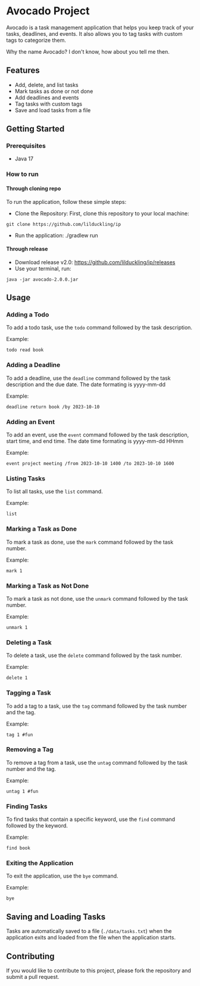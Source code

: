 # Avocado Project

Avocado is a task management application that helps you keep track of your tasks, deadlines, and events. It also allows you to tag tasks with custom tags to categorize them.

Why the name Avocado? I don't know, how about you tell me then.

## Features

- Add, delete, and list tasks
- Mark tasks as done or not done
- Add deadlines and events
- Tag tasks with custom tags
- Save and load tasks from a file

## Getting Started

### Prerequisites

- Java 17

### How to run

#### Through cloning repo
To run the application, follow these simple steps:

- Clone the Repository: First, clone this repository to your local machine:

```
git clone https://github.com/lilduckling/ip
```

- Run the application: ./gradlew run

#### Through release
- Download release v2.0: https://github.com/lilduckling/ip/releases
- Use your terminal, run:
```
java -jar avocado-2.0.0.jar 
```

## Usage

### Adding a Todo

To add a todo task, use the `todo` command followed by the task description.

Example:
```
todo read book
```

### Adding a Deadline

To add a deadline, use the `deadline` command followed by the task description and the due date.
The date formating is yyyy-mm-dd

Example:
```
deadline return book /by 2023-10-10
```

### Adding an Event

To add an event, use the `event` command followed by the task description, start time, and end time.
The date time formating is yyyy-mm-dd HHmm

Example:
```
event project meeting /from 2023-10-10 1400 /to 2023-10-10 1600
```

### Listing Tasks

To list all tasks, use the `list` command.

Example:
```
list
```

### Marking a Task as Done

To mark a task as done, use the `mark` command followed by the task number.

Example:
```
mark 1
```

### Marking a Task as Not Done

To mark a task as not done, use the `unmark` command followed by the task number.

Example:
```
unmark 1
```

### Deleting a Task

To delete a task, use the `delete` command followed by the task number.

Example:
```
delete 1
```

### Tagging a Task

To add a tag to a task, use the `tag` command followed by the task number and the tag.

Example:
```
tag 1 #fun
```

### Removing a Tag

To remove a tag from a task, use the `untag` command followed by the task number and the tag.

Example:
```
untag 1 #fun
```

### Finding Tasks

To find tasks that contain a specific keyword, use the `find` command followed by the keyword.

Example:
```
find book
```

### Exiting the Application

To exit the application, use the `bye` command.

Example:
```
bye
```

## Saving and Loading Tasks

Tasks are automatically saved to a file (`./data/tasks.txt`) when the application exits and loaded from the file when the application starts.

## Contributing

If you would like to contribute to this project, please fork the repository and submit a pull request.




